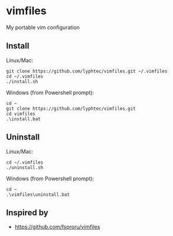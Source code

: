 # vimfiles

My portable vim configuration

## Install

Linux/Mac:

```
git clone https://github.com/lyphtec/vimfiles.git ~/.vimfiles
cd ~/.vimfiles
./install.sh
```

Windows (from Powershell prompt):

```
cd ~
git clone https://github.com/lyphtec/vimfiles.git
cd vimfiles
.\install.bat
```

## Uninstall

Linux/Mac:

```
cd ~/.vimfiles
./uninstall.sh
```

Windows (from Powershell prompt):

```
cd ~
.\vimfiles\uninstall.bat
```

## Inspired by
 - https://github.com/fsproru/vimfiles
